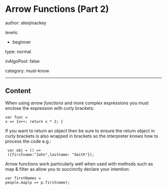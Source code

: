 # Arrow Functions (Part 2)
author: alexjmackey

levels:

  - beginner

type: normal

inAlgoPool: false

category: must-know

---
## Content

When using *arrow functions* and more complex expressions you must enclose the expression with curly brackets:

```
var func = 
x => {x++; return x * 2; }
```

If you want to return an object then be sure to ensure the return object in curly brackets is also wrapped in brackets so the interpreter knows how to process the code e.g.:

```
 var obj = () =>
 ({firstname:"John",lastname: "Smith"});
```

Arrow functions work particularly well when used with methods such as map & filter as allow you to succinctly declare your intention:

```
var firstNames = 
people.map(p => p.firstname);
```